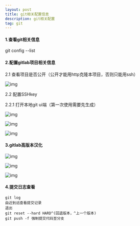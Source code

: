 ```yaml
---
layout: post
title: git相关配置信息
description: git相关配置
tag: git
---
```


#### 1.查看git相关信息

git config --list

#### 2.配置gitlab项目相关信息

2.1 查看项目是否公开（公开才能用http克隆本项目，否则只能用ssh）

![img](C:\Users\zh\AppData\Local\Temp\企业微信截图_16252834278073.png)

2.2 配置SSHkey

2.2.1 打开本地git ui端（第一次使用需要先生成）

![img](C:\Users\zh\AppData\Local\Temp\企业微信截图_16252836214716.png)

![img](C:\Users\zh\AppData\Local\Temp\企业微信截图_16252836674958.png)

![img](C:\Users\zh\AppData\Local\Temp\企业微信截图_16252927443453.png)

#### 3.gitlab高版本汉化

![img](C:\Users\zh\AppData\Local\Temp\企业微信截图_16253034041830.png)

![img](C:\Users\zh\AppData\Local\Temp\企业微信截图_16253034391799.png)

![img](C:\Users\zh\AppData\Local\Temp\企业微信截图_16253035102275.png)

#### 4.提交日志查看

```
git log
由近到远查看提交记录
退出
git reset --hard HARD^(回退版本，^上一个版本)
git push -f 强制提交代码至分支
```

